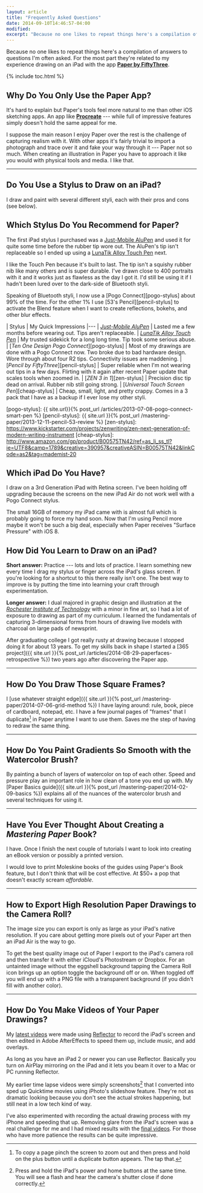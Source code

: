 ```yaml
---
layout: article
title: "Frequently Asked Questions"
date: 2014-09-10T14:46:57-04:00
modified: 
excerpt: "Because no one likes to repeat things here's a compilation of answers to questions I'm asked often."
---
```


Because no one likes to repeat things here's a compilation of answers to questions I'm often asked. For the most part they're related to my experience drawing on an iPad with the app [**Paper by FiftyThree**](http://www.fiftythree.com/paper).

{% include toc.html %}

## Why Do You Only Use the Paper App?

It's hard to explain but Paper's tools feel more natural to me than other iOS sketching apps. An app like [**Procreate**](http://procreate.si/) --- while full of impressive features simply doesn't hold the same appeal for me.

I suppose the main reason I enjoy Paper over the rest is the challenge of capturing realism with it. With other apps it's fairly trivial to import a photograph and trace over it and fake your way through it --- Paper not so much. When creating an illustration in Paper you have to approach it like you would with physical tools and media. I like that.

---

## Do You Use a Stylus to Draw on an iPad?

I draw and paint with several different styli, each with their pros and cons (see below).

## Which Stylus Do You Recommend for Paper?

The first iPad stylus I purchased was a [Just-Mobile AluPen][alupen-stylus] and used it for quite some time before the rubber tip wore out. The AluPen's tip isn't replaceable so I ended up using a [LunaTik Alloy Touch Pen][lunatik-stylus] next.

I like the Touch Pen because it's built to last. The tip isn't a squishy rubber nib like many others and is super durable. I've drawn close to 400 portraits with it and it works just as flawless as the day I got it. I'd still be using it if I hadn't been lured over to the dark-side of Bluetooth styli.

Speaking of Bluetooth styli, I now use a [Pogo Connect][pogo-stylus] about 99% of the time. For the other 1% I use [53's Pencil][pencil-stylus] to activate the Blend feature when I want to create reflections, bokehs, and other blur effects.

| Stylus | My Quick Impressions
|---
| [*Just-Mobile AluPen*][alupen-stylus] | Lasted me a few months before wearing out. Tips aren't replaceable.
| [*LunaTik Alloy Touch Pen*][lunatik-stylus] | My trusted sidekick for a long long time. Tip took some serious abuse.
| [*Ten One Design Pogo Connect*][pogo-stylus] | Most of my drawings are done with a Pogo Connect now. Two broke due to bad hardware design. Wore through about four R2 tips. Connectivity issues are maddening.
| [*Pencil by FiftyThree*][pencil-stylus] | Super reliable when I'm not wearing out tips in a few days. Flirting with it again after recent Paper update that scales tools when zoomed in.
| [*ZEN 3 in 1*][zen-stylus] | Precision disc tip dead on arrival. Rubber nib still going strong.
| [*Universal Touch Screen Pen*][cheap-stylus] | Cheap, small, light, and pretty crappy. Comes in a 3 pack that I have as a backup if I ever lose my other styli.

[alupen-stylus]: http://www.amazon.com/gp/product/B0042U9AT6/ref=as_li_tl?ie=UTF8&camp=1789&creative=390957&creativeASIN=B0042U9AT6&linkCode=as2&tag=mademist-20&linkId=RWJ5A43BF46FLB36
[lunatik-stylus]: http://www.amazon.com/gp/product/B00821TR7G/ref=as_li_ss_tl?ie=UTF8&tag=mademist-20&linkCode=as2&camp=1789&creative=390957&creativeASIN=B00821TR7G
[pogo-stylus]: {{ site.url}}{% post_url /articles/2013-07-08-pogo-connect-smart-pen %}
[pencil-stylus]: {{ site.url }}{% post_url /mastering-paper/2013-12-11-pencil-53-review %}
[zen-stylus]: https://www.kickstarter.com/projects/zenwriting/zen-next-generation-of-modern-writing-instrument
[cheap-stylus]: http://www.amazon.com/gp/product/B00575TN42/ref=as_li_ss_tl?ie=UTF8&camp=1789&creative=390957&creativeASIN=B00575TN42&linkCode=as2&tag=mademist-20

## Which iPad Do You Have?

I draw on a 3rd Generation iPad with Retina screen. I've been holding off upgrading because the screens on the new iPad Air do not work well with a Pogo Connect stylus. 

The small 16GB of memory my iPad came with is almost full which is probably going to force my hand soon. Now that I'm using Pencil more maybe it won't be such a big deal, especially when Paper receives "Surface Pressure" with iOS 8.

## How Did You Learn to Draw on an iPad?

**Short answer:** Practice --- lots and lots of practice. I learn something new every time I drag my stylus or finger across the iPad's glass screen. If you're looking for a shortcut to this there really isn't one. The best way to improve is by putting the time into learning your craft through experimentation.

**Longer answer:** I dual majored in graphic design and illustration at the [*Rochester Institute of Technology*](http://www.rit.edu/) with a minor in fine art, so I had a lot of exposure to drawing as part of my curriculum. I learned the fundamentals of capturing 3-dimensional forms from hours of drawing live models with charcoal on large pads of newsprint.

After graduating college I got really rusty at drawing because I stopped doing it for about 13 years. To get my skills back in shape I started a [365 project]({{ site.url }}{% post_url /articles/2014-08-29-paperfaces-retrospective %}) two years ago after discovering the Paper app.

---

## How Do You Draw Those Square Frames?

I [use whatever straight edge]({{ site.url }}{% post_url /mastering-paper/2014-07-06-grid-method %}) I have laying around: rule, book, piece of cardboard, notepad, etc. I have a few journal pages of "frames" that I duplicate[^duplicate-page] in Paper anytime I want to use them. Saves me the step of having to redraw the same thing.

[^duplicate-page]: To copy a page pinch the screen to zoom out and then press and hold on the <i class="fa fa-plus-circle"></i> plus button until a duplicate button appears. The tap that.

---

## How Do You Paint Gradients So Smooth with the Watercolor Brush?

By painting a bunch of layers of watercolor on top of each other. Speed and pressure play an important role in how clean of a tone you end up with. My [Paper Basics guide]({{ site.url }}{% post_url /mastering-paper/2014-02-09-basics %}) explains all of the nuances of the watercolor brush and several techniques for using it.

---

## Have You Ever Thought About Creating a *Mastering Paper* Book?

I have. Once I finish the next couple of tutorials I want to look into creating an eBook version or possibly a printed version.

I would love to print Moleskine books of the guides using Paper's Book feature, but I don't think that will be cost effective. At $50+ a pop that doesn't exactly scream *affordable*.

---

## How to Export High Resolution Paper Drawings to the Camera Roll?

The image size you can export is only as large as your iPad's native resolution. If you care about getting more pixels out of your Paper art then an iPad Air is the way to go.

To get the best quality image out of Paper I export to the iPad's camera roll and then transfer it with either iCloud's Photostream or Dropbox. For an untainted image without the eggshell background tapping the Camera Roll icon brings up an option toggle the background off or on. When toggled off you will end up with a PNG file with a transparent background (if you didn't fill with another color).

---

## How Do You Make Videos of Your Paper Drawings?

My [latest videos](https://www.youtube.com/playlist?list=PLaLqP2ipMLc6UugVLyTwWTiFtmmZzj7ao) were made using [Reflector](http://www.airsquirrels.com/reflector/) to record the iPad's screen and then edited in Adobe AfterEffects to speed them up, include music, and add overlays.

As long as you have an iPad 2 or newer you can use Reflector. Basically you turn on AirPlay mirroring on the iPad and it lets you beam it over to a Mac or PC running Reflector.

My earlier time lapse videos were simply screenshots[^screenshot] that I converted into sped up Quicktime movies using iPhoto's slideshow feature. They're not as dramatic looking because you don't see the actual strokes happening, but still neat in a low tech kind of way.

[^screenshot]: Press and hold the iPad's power and home buttons at the same time. You will see a flash and hear the camera's shutter close if done correctly.

I've also experimented with recording the actual drawing process with my iPhone and speeding that up. Removing glare from the iPad's screen was a real challenge for me and I had mixed results with the [final videos](https://www.youtube.com/watch?v=JqVzqVG0e5g&index=8&list=PLaLqP2ipMLc6UugVLyTwWTiFtmmZzj7ao). For those who have more patience the results can be quite impressive.